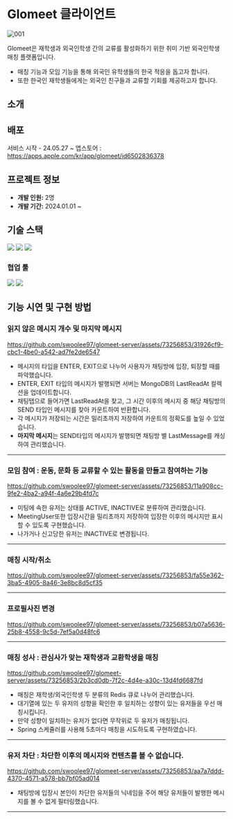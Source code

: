 # Glomeet 클라이언트

![001](https://github.com/hwansoo17/Glomeet/assets/138691211/de381d6e-a325-4b6b-bc62-02b3ed6cff6e)

Glomeet은 재학생과 외국인학생 간의 교류를 활성화하기 위한 취미 기반 외국인학생 매칭 플랫폼입니다.

- 매칭 기능과 모임 기능을 통해 외국인 유학생들의 한국 적응을 돕고자 합니다.
- 또한 한국인 재학생들에게는 외국인 친구들과 교류할 기회를 제공하고자 합니다.

## 소개

## 배포

서비스 시작 - 24.05.27 ~
앱스토어 : https://apps.apple.com/kr/app/glomeet/id6502836378

## 프로젝트 정보

- **개발 인원:** 2명
- **개발 기간:** 2024.01.01 ~

## 기술 스택
<img src="https://img.shields.io/badge/JavaScript-F7DF1E?style=for-the-badge&logo=JavaScript&logoColor=black">
<img src="https://img.shields.io/badge/React-61DAFB?style=for-the-badge&logo=React&logoColor=black">
<img src="https://img.shields.io/badge/Firebase-FFCA28?style=for-the-badge&logo=Firebase&logoColor=yellow">


### 협업 툴

<img src="https://img.shields.io/badge/Notion-000000?style=for-the-badge&logo=Notion&logoColor=yellow"> <img src="https://img.shields.io/badge/GitHub-181717?style=for-the-badge&logo=GitHub&logoColor=yellow">

## 기능 시연 및 구현 방법

### 읽지 않은 메시지 개수 및 마지막 메시지

https://github.com/swoolee97/glomeet-server/assets/73256853/31926cf9-cbc1-4be0-a542-ad7fe2de6547

- 메시지의 타입을 ENTER, EXIT으로 나누어 사용자가 채팅방에 입장, 퇴장할 때를 파악했습니다.
- ENTER, EXIT 타입의 메시지가 발행되면 서버는 MongoDB의 LastReadAt 컬렉션을 업데이트합니다.
- 채팅탭으로 들어가면 LastReadAt을 찾고, 그 시간 이후의 메시지 중 해당 채팅방의 SEND 타입인 메시지를 찾아 카운트하여 반환합니다.
- 각 메시지가 저장되는 시간은 밀리초까지 저장하여 카운트의 정확도를 높일 수 있었습니다.
- **마지막 메시지**는 SEND타입의 메시지가 발행되면 채팅방 별 LastMessage를 캐싱하여 관리했습니다.

---

### 모임 참여 : 운동, 문화 등 교류할 수 있는 활동을 만들고 참여하는 기능

https://github.com/swoolee97/glomeet-server/assets/73256853/11a908cc-9fe2-4ba2-a94f-4a6e29b4fd7c

- 미팅에 속한 유저는 상태를 ACTIVE, INACTIVE로 분류하여 관리했습니다.
- MeetingUser또한 입장시간을 밀리초까지 저장하여 입장한 이후의 메시지만 표시할 수 있도록 구현했습니다.
- 나가거나 신고당한 유저는 INACTIVE로 변경됩니다.

---

### 매칭 시작/취소

https://github.com/swoolee97/glomeet-server/assets/73256853/fa55e362-3ba5-4905-8a46-3e8bc8d5cf35

--- 

### 프로필사진 변경

https://github.com/swoolee97/glomeet-server/assets/73256853/b07a5636-25b8-4558-9c5d-7ef5a0d48fc6

---

### 매칭 성사 : 관심사가 맞는 재학생과 교환학생을 매칭

https://github.com/swoolee97/glomeet-server/assets/73256853/2b3cd0db-7f2c-4d4e-a30c-13d4fd6687fd

- 매칭은 재학생/외국인학생 두 분류의 Redis 큐로 나누어 관리했습니다.
- 대기열에 있는 두 유저의 성향을 확인한 후 일치하는 성향이 있는 유저들을 우선 매칭시킵니다.
- 만약 성향이 일치하는 유저가 없다면 무작위로 두 유저가 매칭됩니다.
- Spring 스케쥴러를 사용해 5초마다 매칭을 시도하도록 구현하였습니다.

---

### 유저 차단 : 차단한 이후의 메시지와 컨텐츠를 볼 수 없습니다.

https://github.com/swoolee97/glomeet-server/assets/73256853/aa7a7ddd-4370-4571-a578-bb7bf05ad014

- 채팅방에 입장시 본인이 차단한 유저들의 닉네임을 주어 해당 유저들이 발행한 메시지를 볼 수 없게 필터링했습니다.

---


